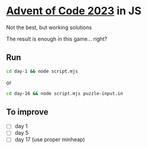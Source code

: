 # [Advent of Code 2023](https://adventofcode.com/) in JS

Not the best, but working solutions

The result is enough in this game... right?

## Run

```bash
cd day-1 && node script.mjs
```

or

```bash
cd day-16 && node script.mjs puzzle-input.in
```

## To improve

- [ ] day 1
- [ ] day 5
- [ ] day 17 (use proper minheap)
